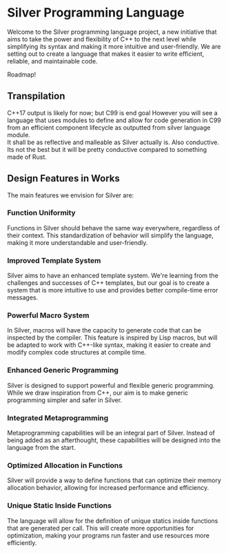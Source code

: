 # Silver Programming Language

Welcome to the Silver programming language project, a new initiative that aims to take the power and flexibility of C++ to the next level while simplifying its syntax and making it more intuitive and user-friendly. We are setting out to create a language that makes it easier to write efficient, reliable, and maintainable code.

Roadmap!

## Transpilation
C++17 output is likely for now; but C99 is end goal
However you will see a language that uses modules to define and allow for code generation in C99 from an efficient component lifecycle as outputted from silver language module.  
It shall be as reflective and malleable as Silver actually is.  Also conductive.  Its not the best but it will be pretty conductive compared to something made of Rust.

## Design Features in Works

The main features we envision for Silver are:

### Function Uniformity
Functions in Silver should behave the same way everywhere, regardless of their context. This standardization of behavior will simplify the language, making it more understandable and user-friendly.

### Improved Template System
Silver aims to have an enhanced template system. We're learning from the challenges and successes of C++ templates, but our goal is to create a system that is more intuitive to use and provides better compile-time error messages.

### Powerful Macro System
In Silver, macros will have the capacity to generate code that can be inspected by the compiler. This feature is inspired by Lisp macros, but will be adapted to work with C++-like syntax, making it easier to create and modify complex code structures at compile time.

### Enhanced Generic Programming
Silver is designed to support powerful and flexible generic programming. While we draw inspiration from C++, our aim is to make generic programming simpler and safer in Silver.

### Integrated Metaprogramming
Metaprogramming capabilities will be an integral part of Silver. Instead of being added as an afterthought, these capabilities will be designed into the language from the start.

### Optimized Allocation in Functions
Silver will provide a way to define functions that can optimize their memory allocation behavior, allowing for increased performance and efficiency.

### Unique Static Inside Functions
The language will allow for the definition of unique statics inside functions that are generated per call. This will create more opportunities for optimization, making your programs run faster and use resources more efficiently.
